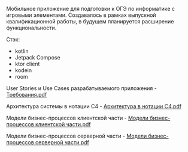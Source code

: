 Мобильное приложение для подготовки к ОГЭ по информатике с игровыми элементами. Создавалось в рамках выпускной квалификационной работы, в будущем планируется расширение функциональности.

Стэк:
- kotlin
- Jetpack Compose
- ktor client
- kodein
- room

User Stories и Use Cases разрабатываемого приложения - [Требования.pdf](https://github.com/user-attachments/files/20708568/default.pdf)

Архитектура системы в нотации C4 - [Архитектура в нотации C4.pdf](https://github.com/user-attachments/files/20708843/C4.pdf)

Модели бизнес-процессов клиентской части - [Модели бизнес-процессов клиентской части.pdf](https://github.com/user-attachments/files/20709243/-.pdf)

Модели бизнес-процессов серверной части - [Модели бизнес-процессов серверной части.pdf](https://github.com/user-attachments/files/20709877/-.pdf)
